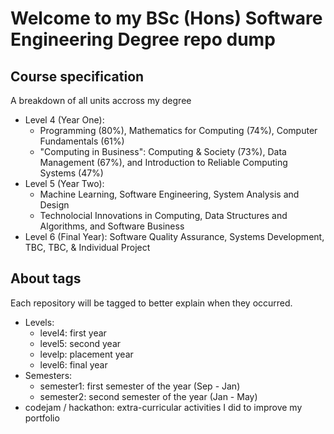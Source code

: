 # Welcome to my BSc (Hons) Software Engineering Degree repo dump

## Course specification

A breakdown of all units accross my degree
- Level 4 (Year One):
  - Programming (80%), Mathematics for Computing (74%), Computer Fundamentals (61%)
  - "Computing in Business": Computing & Society (73%), Data Management (67%), and Introduction to Reliable Computing Systems (47%)
- Level 5 (Year Two):
  - Machine Learning, Software Engineering, System Analysis and Design
  - Technolocial Innovations in Computing, Data Structures and Algorithms, and Software Business
- Level 6 (Final Year): Software Quality Assurance, Systems Development, TBC, TBC, & Individual Project

## About tags

Each repository will be tagged to better explain when they occurred.
- Levels:
  - level4: first year
  - level5: second year
  - levelp: placement year
  - level6: final year
- Semesters:
  - semester1: first semester of the year (Sep - Jan)
  - semester2: second semester of the year (Jan - May)
- codejam / hackathon: extra-curricular activities I did to improve my portfolio

